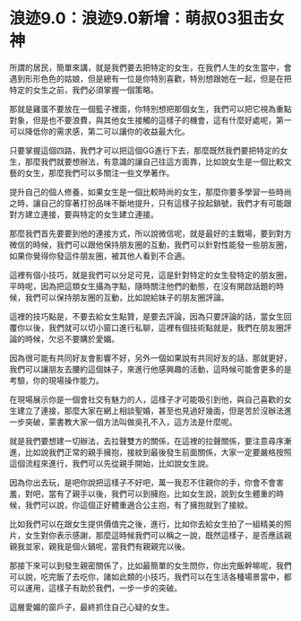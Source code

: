 # 浪迹9.0：浪迹9.0新增：萌叔03狙击女神

所謂的居民，簡單來講，就是我們要去把特定的女生，在我們人生的女生當中，會遇到形形色色的姑娘，但是總有一位是你特別喜歡，特別想跟她在一起，但是在把特定的女生之前，我們必須掌握一個策略。

那就是雞蛋不要放在一個籃子裡面，你特別想把那個女生，我們可以把它視為重點對象，但是也不要浪費，與其他女生接觸的這樣子的機會，這有什麼好處呢，第一可以降低你的需求感，第二可以讓你的收益最大化。

只要掌握這個四路，我們才可以把這個GG進行下去，那麼既然我們要把特定的女生，那麼我們就要想辦法，有意識的讓自己往這方面靠，比如說女生是一個比較文藝的女生，那麼我們可以多關注一些文學著作。

提升自己的個人修養，如果女生是一個比較時尚的女生，那麼你要多學習一些時尚之時，讓自己的穿著打扮品味不斷地提升，只有這樣子投起鎖號，我們才有可能跟對方建立連接，要與特定的女生建立連接。

那麼我們首先要要到他的連接方式，所以說微信呢，就是最好的主戰場，要到對方微信的時候，我們可以跟他保持朋友圈的互動，我們可以針對性能發一些朋友圈，如果你覺得你發這件朋友圈，被其他人看到不合適。

這裡有個小技巧，就是我們可以分足可見，這是針對特定的女生發特定的朋友圈，平時呢，因為把這類女生攝為字點，隨時關注他們的動態，在沒有開啟話題的時候，我們可以保持朋友圈的互動，比如說給妹子的朋友圈評論。

這裡的技巧點是，不要去給女生點贊，是要去評論，因為只要評論的話，當女生回覆你以後，我們就可以切小窗口進行私聊，這裡有個技術點就是，我們在朋友圈評論的時候，欠忌不要購於愛媚。

因為很可能有共同好友會影響不好，另外一個如果說有共同好友的話，那就更好，我們可以讓朋友去腰約這個妹子，來進行他感興趣的活動，這時候可能會更多的是考驗，你的現場操作能力。

在現場展示你是一個會社交有魅力的人，這樣子才可能吸引到他，與自己喜歡的女生建立了連接，那麼大家在網上相談聖婚，甚至也見過好幾面，但是苦於沒辦法進一步突破，蒙書教大家一個方法叫做吳孔不入，這方法是什麼呢。

就是我們要想建一切辦法，去拉聲雙方的關係，在這裡的拉聲關係，要注意尋序漸進，比如說我們正常的親手擁抱，接紋到最後發生前面關係，大家一定要嚴格按照這個流程來進行，我們可以先從親手開始，比如說女生說。

因為你出去玩，是吧你說把這樣子不好吧，萬一我忍不住親你的手，你會不會害羞，對吧，當有了親手以後，我們可以到擁抱，比如女生說，說到女生體重的時候，我們可以說，你這個正好體重適合公主抱，有了擁抱就到了接紋。

比如我們可以在跟女生提供價值完之後，進行，比如你去給女生拍了一組精美的照片，女生對你表示感謝，那麼這時候我們可以稱之一說，既然這樣子，是否應該親親我並家，親我是個火鍋呢，當我們有親親完以後。

那接下來可以到發生親密關係了，比如最簡單的女生問你，你出完飯幹嘛呢，我們可以說，吃完飯了去吃你，諸如此類的小技巧，我們可以在生活各種場景當中，都可以運用，這樣子有助於我們，一步一步的突破。

這層愛媚的窗戶子，最終抓住自己心疑的女生。